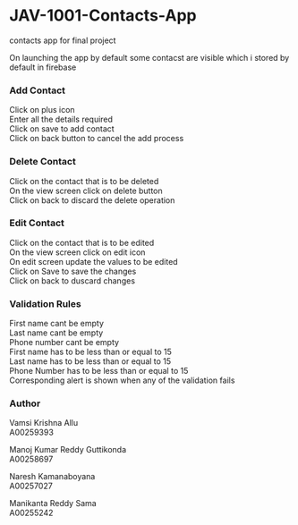 # JAV-1001-Contacts-App
contacts app for final project

On launching the app by default some contacst are visible which i stored by default in firebase <br>

### Add Contact
Click on plus icon <br>
Enter all the details required <br>
Click on save to add contact <br>
Click on back button to cancel the add process <br>


### Delete Contact
Click on the contact that is to be deleted <br>
On the view screen click on delete button <br>
Click on back to discard the delete operation <br>

### Edit Contact
Click on the contact that is to be edited <br>
On the view screen click on edit icon <br>
On edit screen update the values to be edited <br>
Click on Save to save the changes <br>
Click on back to duscard changes <br>

### Validation Rules
First name cant be empty <br>
Last name cant be empty <br>
Phone number cant be empty <br>
First name has to be less than or equal to 15 <br>
Last name has to be less than or equal to 15 <br>
Phone Number has to be less than or equal to 15 <br>
Corresponding alert is shown when any of the validation fails <br>


### Author 
Vamsi Krishna Allu<br>
A00259393<br>

Manoj Kumar Reddy Guttikonda<br>
A00258697<br>

Naresh Kamanaboyana<br>
A00257027<br>

Manikanta Reddy Sama<br>
A00255242<br>
